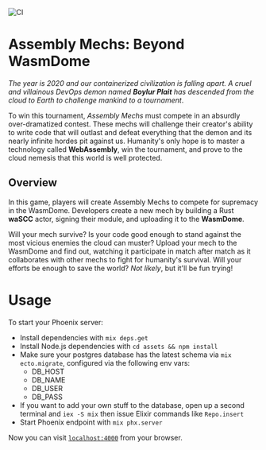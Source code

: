 ![CI](https://github.com/wascc/wasmdome-web/workflows/CI/badge.svg)

# Assembly Mechs: Beyond WasmDome

_The year is 2020 and our containerized civilization is falling apart. A cruel and villainous DevOps demon named **Boylur Plait** has descended from the cloud to Earth to challenge mankind to a tournament_. 

To win this tournament, _Assembly Mechs_ must compete in an absurdly over-dramatized contest. These mechs will challenge their creator's ability to write code that will outlast and defeat everything that the demon and its nearly infinite hordes pit against us. Humanity's only hope is to master a technology called **WebAssembly**, win the tournament, and prove to the cloud nemesis that this world is well protected.

## Overview

In this game, players will create Assembly Mechs to compete for supremacy in the WasmDome. Developers create a new mech by building a Rust **waSCC** actor, signing their module, and uploading it to the **WasmDome**. 

Will your mech survive? Is your code good enough to stand against the most vicious enemies the cloud can muster? Upload your mech to the WasmDome and find out, watching it participate in match after match as it collaborates with other mechs to fight for humanity's survival. Will your efforts be enough to save the world? _Not likely_, but it'll be fun trying!

# Usage

To start your Phoenix server:

  * Install dependencies with `mix deps.get`
  * Install Node.js dependencies with `cd assets && npm install`
  * Make sure your postgres database has the latest schema via `mix ecto.migrate`, configured via the following env vars:
    * DB_HOST
    * DB_NAME
    * DB_USER
    * DB_PASS
  * If you want to add your own stuff to the database, open up a second terminal and `iex -S mix` then issue Elixir commands like `Repo.insert`
  * Start Phoenix endpoint with `mix phx.server`

Now you can visit [`localhost:4000`](http://localhost:4000) from your browser.
